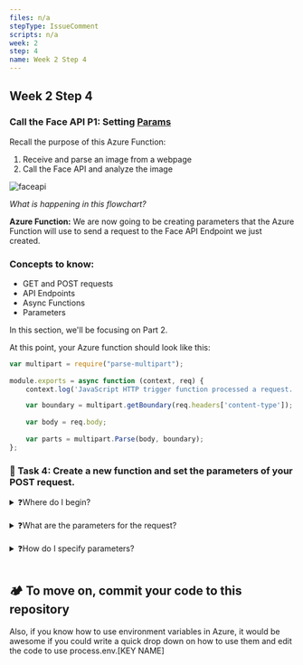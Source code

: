 ```yaml
---
files: n/a
stepType: IssueComment
scripts: n/a
week: 2
step: 4
name: Week 2 Step 4
---
```


## Week 2 Step 4

### Call the Face API P1: Setting [Params](https://idratherbewriting.com/learnapidoc/docapis_doc_parameters.html)

Recall the purpose of this Azure Function:

1. Receive and parse an image from a webpage
2. Call the Face API and analyze the image 

![faceapi](https://user-images.githubusercontent.com/69332964/103604082-1cee0800-4ede-11eb-932e-7bc0f338fa30.png)

*What is happening in this flowchart?*

**Azure Function:** We are now going to be creating parameters that the Azure Function will use to send a request to the Face API Endpoint we just created. 

### Concepts to know:
* GET and POST requests
* API Endpoints
* Async Functions
* Parameters

In this section, we'll be focusing on Part 2.

At this point, your Azure function should look like this:

```js
var multipart = require("parse-multipart");
  
module.exports = async function (context, req) {
    context.log('JavaScript HTTP trigger function processed a request.'); 

    var boundary = multipart.getBoundary(req.headers['content-type']);
    
    var body = req.body;
  
    var parts = multipart.Parse(body, boundary);
};
```


### 📝 Task 4: Create a new function and set the parameters of your POST request.
<details>
<summary>❓Where do I begin?</summary>
</br>

Create a new function, outside of  `module.exports`  that will handle analyzing the image (this function is **async** because we will be using the **await** keyword with the API call).

This function will be called `analyzeImage(img)` and takes in one parameter, `img`, that contains the image we're trying to analyze.  Inside, we have two variables involved in the call: `subscriptionKey`  and `uriBase`.  Substitute the necessary values with your own info.

```js
async function analyzeImage(img){
    const subscriptionKey = '<YOUR SUBSCRIPTION KEY>';
    const uriBase = '<YOUR ENDPOINT>' + '/face/v1.0/detect';
}
```

</details>
<br>

<details>
<summary>❓What are the parameters for the request?</summary>
</br>
The documentation for the Face API is here: https://westus.dev.cognitive.microsoft.com/docs/services/563879b61984550e40cbbe8d/operations/563879b61984550f30395236. Read through it, and notice that the request url is this:

`https://{endpoint}/face/v1.0/detect\[?returnFaceId]\[&returnFaceLandmarks]\[&returnFaceAttributes]\[&recognitionModel]\[&returnRecognitionModel][&detectionModel]`

All of the bracketed sections represent possible request parameters. Read through **Request Parameters** section carefully. How can we specify that we want to get the emotion data?

</details>
<br>

<details>
<summary>❓How do I specify parameters?</summary>
</br>
In order to specify all of our parameters easily, we're going to create a new `URLSearchParams`  object. Here's the object declared for you. I've also already specified one parameter, `returnFaceId`,  as `true` to provide an example. Add in a new parameter that requests emotion.

```js
let params = new URLSearchParams({
	'returnFaceId': 'true',
	'<PARAMETER NAME>': '<PARAMETER VALUE>'     //FILL IN THIS LINE
})
```

</details>
<br>


## 🏕️ To move on, commit your code to this repository
Also, if you know how to use environment variables in Azure, it would be awesome if you could write a quick drop down on how to use them and edit the code to use process.env.[KEY NAME]
